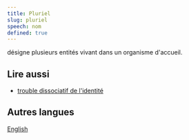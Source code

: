 ```yaml
---
title: Pluriel
slug: pluriel
speech: nom
defined: true
---
```


désigne plusieurs entités vivant dans un organisme d'accueil.

## Lire aussi

- [trouble dissociatif de l'identité](/definitions/fr_FR/trouble-dissociatif-de-l-identite)

## Autres langues

[English](/definitions/plural)
